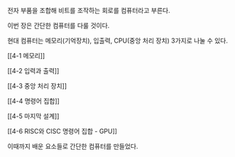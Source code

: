   

전자 부품을 조합해 비트를 조작하는 회로를 컴퓨터라고 부른다.

이번 장은 간단한 컴퓨터를 다룰 것이다.

현대 컴퓨터는 메모리(기억장치), 입출력, CPU(중앙 처리 장치) 3가지로 나눌 수 있다.

  

[[4-1 메모리]]

[[4-2 입력과 출력]]

[[4-3 중앙 처리 장치]]

[[4-4 명령어 집합]]

[[4-5 마지막 설계]]

[[4-6 RISC와 CISC 명령어 집합 - GPU]]

  

이때까지 배운 요소들로 간단한 컴퓨터를 만들었다.